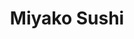 ---
layout: place
title: "Miyako Sushi"
permalink: /new-york/new-york/miyako-sushi.html
stateAbbr: NY
stateName: New York
cityName: New York
seo:
  name: "Miyako Sushi"
  type: Restaurant
  links: null
description: "Miyako Sushi serves delicious sushi in New York, New York. Try fresh Japanese dishes for a great dining experience. "
place_id: ChIJg0Bl54JYwokR8k8qF8pW-eI
photos:
  - name: >-
      places/ChIJg0Bl54JYwokR8k8qF8pW-eI/photos/AeeoHcLSGcCplGVZN7-41UMvG4RqHaU_C08bXYCw9eInE-P9Zg7GygyHHN4QtzYzn5GAU7cgc_IjX6T34FLrP9AbmjFVMCIUY49Kn__uWro6n9LHB1DRGwE30o7dgbRfFkvY-riuH88ZWDAnvZmByWmyunqrKkrbsu9i5LKRnd97I3HTcDcRI6ISQbmlUKRXWmwEvGMgVyqAutVMWycOaNmByLy4E5qhRDLceXfoiEuAJE8rYrsB7TgabWEDtHS1dtKgV9K94NHcicua_DXjjDq3O4V0NA6NnwkCzlj3m2WzAYZ4VnDWuNHK_3BLa8eLXf7LDfkHUaXiwBzAvNfuHWE5VNnnlr4mK7gs0Y6pDi6ohjNTOu56OR04_hpGwmikk02RU73gezGwtsJCTDxgliS-fxh3SrJRiOrdADwegfD6kA5kZw
    widthPx: 4032
    heightPx: 1816
    authorAttributions:
      - displayName: Wade
        uri: https://maps.google.com/maps/contrib/118084873425483273122
        photoUri: >-
          https://lh3.googleusercontent.com/a-/ALV-UjVGPBfsCHg67qInmXh0_ThYQS5s1YfRN-U6QWWH04xe9Y5KUGs-pQ=s100-p-k-no-mo
    flagContentUri: >-
      https://www.google.com/local/imagery/report/?cb_client=maps_api_places.places_api&image_key=!1e10!2sCIHM0ogKEICAgIDqobuaCw&hl=en-US
    googleMapsUri: >-
      https://www.google.com/maps/place//data=!3m4!1e2!3m2!1sCIHM0ogKEICAgIDqobuaCw!2e10!4m2!3m1!1s0x89c25882e7654083:0xe2f956ca172a4ff2
  - name: >-
      places/ChIJg0Bl54JYwokR8k8qF8pW-eI/photos/AeeoHcLr131Ki5Wrk4rqpR0dgjJLVWYcRS-oQ0pBak8mpsN8QT-dlil-eBlvlxl7rBmVbWOUiZbqu_-40MTd9ppRq6FWa30tqHB8BEyCrK8zYry3m03MiHy4li56ElUyo0iQ8IPhmGBYNZ2ZUy4h6daXSYc6UfNu5akUHst5O5wglJW9FXTSuLh0Z_ygjcebRpXV55_B63eSZVNtxryZjkQPV2TK1rsL7cD4vMf-uH_dBCw-SG-jjfczWCY6ooRsfKFJ3MhH1_y9qEHppCb8qxGVJjw5JEftfSa8AbO25yxzfznDFk-dbBJGV6Y_e1ylUs5TObFIq4LM1JUCYB0JGD7vY8nHXCElYXGawSWY-l2yfZdrPfdc1VtsgBot5e-uDpKR3bIRv9uL81TA7TevbFuhdmHGrgl4PFt5SQ1fBdA2bDlxBQ
    widthPx: 3264
    heightPx: 2448
    authorAttributions:
      - displayName: Norma Justin
        uri: https://maps.google.com/maps/contrib/105381790195130034957
        photoUri: >-
          https://lh3.googleusercontent.com/a-/ALV-UjXoZ8GsrRr6F0roBCBAKMqHPIVBPuThImTQVUOuBJuRZT4K7fK7Jg=s100-p-k-no-mo
    flagContentUri: >-
      https://www.google.com/local/imagery/report/?cb_client=maps_api_places.places_api&image_key=!1e10!2sCIHM0ogKEICAgIC43qjpAw&hl=en-US
    googleMapsUri: >-
      https://www.google.com/maps/place//data=!3m4!1e2!3m2!1sCIHM0ogKEICAgIC43qjpAw!2e10!4m2!3m1!1s0x89c25882e7654083:0xe2f956ca172a4ff2
  - name: >-
      places/ChIJg0Bl54JYwokR8k8qF8pW-eI/photos/AeeoHcKYAqUBLdpPZMMJK6Tp_aeV6YatrZrLcJ0WflbsI2-fIGrxpMt7XfQH4WTKqqoFPMKy9JfVS8tTgrMPIR52Q4UJu4qvTr5KFdFamO6_Y1OLhxMVRlI3m6aQu9BNFhu3_nkn3V0F8wBLHOMX5VOUyH9q7UXsRwUv4iIxkY-1CbNINV-fS29Ndj-e2Qe6FYqF4-mc45a9pweczzRE8hD3RX9I-yougvYcUAMJbtHvUTjjeMdgtIn4vTZgw7KMBHJMR1cyQ557glUVu7TqhOSJcnxHyKOKYOHAaXtMsjeu0OGCnATF31s-1RV9q2bXa-34baTRl_h6G5Wz_wAcQk5LqnCezNso23B8itjVfhpWA2cXBw1Teb5fl7QvhwK6V_sql5TfNT1uEKNIoV_yuhmOe2XQbEiaZzOPyrodLAT5XiVuYgBM
    widthPx: 1600
    heightPx: 1200
    authorAttributions:
      - displayName: Leo Zou
        uri: https://maps.google.com/maps/contrib/103905411015788661140
        photoUri: >-
          https://lh3.googleusercontent.com/a-/ALV-UjXvXW2noCfr0Oi_W8jRHtPfXMMxjc7qSiBZAaUP32tsUkkxOYF-=s100-p-k-no-mo
    flagContentUri: >-
      https://www.google.com/local/imagery/report/?cb_client=maps_api_places.places_api&image_key=!1e10!2sCIHM0ogKEICAgICr1vyv5gE&hl=en-US
    googleMapsUri: >-
      https://www.google.com/maps/place//data=!3m4!1e2!3m2!1sCIHM0ogKEICAgICr1vyv5gE!2e10!4m2!3m1!1s0x89c25882e7654083:0xe2f956ca172a4ff2
  - name: >-
      places/ChIJg0Bl54JYwokR8k8qF8pW-eI/photos/AeeoHcIzbU4gR2w6hiDg19xJqiI7O38ykJR_CXEYIi5vuCm_8E77sazNOGAkdt0KssiSOUQz2Ae6Cje4SHSzBum1E59c7RC0FaOb0GpR1vmTIV4JXoKJPXaFIJKCVyZyIzxVuLYEzZP378Iw8TY4GinH1H6pc7pUu0-Pn0efO6dsh44_uaBKqUEVVa4FB5Jqjy4O-cFAIiOVvPTVaNtaVvmI2_fxc6sEGC5BhA6brw-5LLOpL8VykaXsT1hWWGrUCxFsHZ53mbqiTVm9pUW2ikjlsX3ENL66yE_Ol2lhjrfXZWw6wPpXkCWQVu5w4wb1kMYnBQUFbARy6SmKVoYEnNsPeVDVT5R24P-ilUBicRSs_GSl24MqIGq5v8bgG2Bhq5yDjVV0z8KRUURwlvGU9Q_tFv54n-eUf_rCEhfifg7-u_wehLdd
    widthPx: 4032
    heightPx: 3024
    authorAttributions:
      - displayName: Kamera Hadnot
        uri: https://maps.google.com/maps/contrib/117182414501023052715
        photoUri: >-
          https://lh3.googleusercontent.com/a-/ALV-UjXrleZ1fuMR8jcROqVQ-TtuLnM_Qlg4sBgJJ35Cy9mi0r-TLo8m=s100-p-k-no-mo
    flagContentUri: >-
      https://www.google.com/local/imagery/report/?cb_client=maps_api_places.places_api&image_key=!1e10!2sCIHM0ogKEICAgIDrqrq-ggE&hl=en-US
    googleMapsUri: >-
      https://www.google.com/maps/place//data=!3m4!1e2!3m2!1sCIHM0ogKEICAgIDrqrq-ggE!2e10!4m2!3m1!1s0x89c25882e7654083:0xe2f956ca172a4ff2
  - name: >-
      places/ChIJg0Bl54JYwokR8k8qF8pW-eI/photos/AeeoHcJio1ezyyV7E8WwFIn_w6a5pwPh4MDLVXa4mPOoiiiaFbCUvN5GhuCJ2-OYbW96wHKvLBAhQBQRQdEEco3bKTu8OfXCgQTtMx4sGi-rVd8KXiX13Q1GzS-ewZ3RIzlEX5OOZqWsM2kmDDGDg_Q1bIWH7xJhS6vMOTo61lBArP_ea-w2gMlfwE_oxlGBGQjMS9hfYAAnUTqmgoIjyf5Nbd1A6NLVbF53E84MUmA90R25WBuwqZeCVKp6fdoYo26L7jLz9afz0nfu45lY7a5nhmDEHbLLI1-1UiS4Kzl2Zmv5tdQC0mJWMBEVC7j8tJIYq-k9KUYh6tLnCHS-0d7K9Wa9ypkbr7HcpvZ_lKSESVDqm7OMnFqZCM1cTvjE2w2xsG4K-D5gXtKqdX8bGkY83kRedbY3Nou3ItdX7zIMQH-67A
    widthPx: 4128
    heightPx: 3096
    authorAttributions:
      - displayName: Norma Justin
        uri: https://maps.google.com/maps/contrib/105381790195130034957
        photoUri: >-
          https://lh3.googleusercontent.com/a-/ALV-UjXoZ8GsrRr6F0roBCBAKMqHPIVBPuThImTQVUOuBJuRZT4K7fK7Jg=s100-p-k-no-mo
    flagContentUri: >-
      https://www.google.com/local/imagery/report/?cb_client=maps_api_places.places_api&image_key=!1e10!2sCIHM0ogKEICAgID064SQOQ&hl=en-US
    googleMapsUri: >-
      https://www.google.com/maps/place//data=!3m4!1e2!3m2!1sCIHM0ogKEICAgID064SQOQ!2e10!4m2!3m1!1s0x89c25882e7654083:0xe2f956ca172a4ff2
  - name: >-
      places/ChIJg0Bl54JYwokR8k8qF8pW-eI/photos/AeeoHcIXHloJNyPEU-RkxYPHxtd2zWAAkKCjtGLgd678lr6wbji7D5NmJ3e3hs-zgoGuhUrdvAgVE4xIJsyRrjlOR8H6Bes7qDJROI5-8HEgqRz6_9qqQMR9ADFV8LG9rwhujAu5_xIpsXRWcBoP-YzHVR-hw6AzR8sefOmgbGTHFw6MrEo-gaubCYhr8vTJGXlRmeNTEEugSH9fNxw7BUbR3J-0oFBENWWAxnIrdybo2LN1bat6Qb1_P2LSGVkUeLJ3DEjg1H-4yjInOwHvfJK-2Q2pjfAiSbFimaXqyI65ZwT8nujny2H3czkVgIbac1uQ8H7ggM-T32nCURLnff5k-_ZfY-OnzM3IycjRTakR1m72qrkBJAm7l-YbtfSPS1Q-JjJJozYQy-hYMrQQy3yrZGxCWsrqwy-hMwogkBg-La0
    widthPx: 1125
    heightPx: 1500
    authorAttributions:
      - displayName: Eric Engel
        uri: https://maps.google.com/maps/contrib/116223924273053560926
        photoUri: >-
          https://lh3.googleusercontent.com/a-/ALV-UjVrWp-OqS2uraJT_XOss-CBSF5eDQMZRPXbvgtLCK1ZrxBmGP2Hig=s100-p-k-no-mo
    flagContentUri: >-
      https://www.google.com/local/imagery/report/?cb_client=maps_api_places.places_api&image_key=!1e10!2sCIHM0ogKEICAgICJ9N7uFQ&hl=en-US
    googleMapsUri: >-
      https://www.google.com/maps/place//data=!3m4!1e2!3m2!1sCIHM0ogKEICAgICJ9N7uFQ!2e10!4m2!3m1!1s0x89c25882e7654083:0xe2f956ca172a4ff2
  - name: >-
      places/ChIJg0Bl54JYwokR8k8qF8pW-eI/photos/AeeoHcIHzmzbhbcgt_gKML_PsCuq3yu5NwT7eEyhkmXkZvFdI9ZHBiV5GH9NhPan3zD0YVmTzoYLWaIWSpdUBHMZZhn1juMAT0cG-EZG9Ats5bYI9fT-Ewe6oTpDfBuuhrVZBCtzRGX3upKmrhhIsx2DbyaurrQQsr9DOiXKRnHAIcXQ5odtGSP5Oj2jEEn92VaqciSret8mzr4KCV-UMncZztb29dZVAPbKvGVad4K38EFVOncI3yMUYfiOebT6bKW4qZXeyVlQ0Km73Q7sFN6kSrR8UQlXcCF9dQ6g9NR9V6tz4pKze05BNUzIdfhvFz-SuZfPKUIcY52YbSenv6EJuDvCa5I_kAuJkesBMfMPzqF9NG8PHUSMb9-OUkdOqMKVSzh7xzCBhrrUHtzI1Jgv0nkLypZTV4QCsozDBtAVvwisjg
    widthPx: 3024
    heightPx: 4032
    authorAttributions:
      - displayName: Treasure Hunter
        uri: https://maps.google.com/maps/contrib/105202833525646186787
        photoUri: >-
          https://lh3.googleusercontent.com/a/ACg8ocIZ9hCgVdSeQATKNd_LYLiJWCZbuImFYAPEU2gGK7RZqXePqQ=s100-p-k-no-mo
    flagContentUri: >-
      https://www.google.com/local/imagery/report/?cb_client=maps_api_places.places_api&image_key=!1e10!2sCIHM0ogKEICAgID7yNundw&hl=en-US
    googleMapsUri: >-
      https://www.google.com/maps/place//data=!3m4!1e2!3m2!1sCIHM0ogKEICAgID7yNundw!2e10!4m2!3m1!1s0x89c25882e7654083:0xe2f956ca172a4ff2
  - name: >-
      places/ChIJg0Bl54JYwokR8k8qF8pW-eI/photos/AeeoHcKIQsqLRisB7v0Y-Uxxz3FXP76LB7APTEKFEWThW-Fe37Is8q-LhmLgY46KJPOPlrWtzTikOdXXOP89HSyMb87Xoi579neG4lmDotIRb7YALw-hzoRdbni5XD095Ma6DuN0NNOg0BaLq74Fz80B6poP_rBcu3mNYtROjmZTMJkX7-pZFGrqSizuuddN_nbEyn_BxS_89OQd1748PccH9hh-vwcqccujYcMXrdtWRSxe6y2NU13v5k7qwAfW6tzoKa6okrF4stgzQUIFKgTCg7i3TCogr-a6kU-wB2rJzX83W-eEWFfF-bpot_aaxot3yP-2BGMPqsEFfzUOvsEursXJYN1rBiPRtssO_vugqmVVPCBcB_XACtLNZPAOD5M8_2LiRdXdQ8Y35cfGlPksKpCwK5VjMwq05L3h5pII516KWA
    widthPx: 3000
    heightPx: 4000
    authorAttributions:
      - displayName: Jerry Pareja
        uri: https://maps.google.com/maps/contrib/108224668841726593375
        photoUri: >-
          https://lh3.googleusercontent.com/a-/ALV-UjUhTHgLTmTIv0BeqZiCMRJQweisa_qOBXjX_Z-QvXHau846qqE=s100-p-k-no-mo
    flagContentUri: >-
      https://www.google.com/local/imagery/report/?cb_client=maps_api_places.places_api&image_key=!1e10!2sCIHM0ogKEICAgIClrZORLw&hl=en-US
    googleMapsUri: >-
      https://www.google.com/maps/place//data=!3m4!1e2!3m2!1sCIHM0ogKEICAgIClrZORLw!2e10!4m2!3m1!1s0x89c25882e7654083:0xe2f956ca172a4ff2
  - name: >-
      places/ChIJg0Bl54JYwokR8k8qF8pW-eI/photos/AeeoHcL5peYe57KZ4cPXZVJvmrjxEx9I9QIMYqycJvXVitN698dvS133uFLq-wKeCGaQ7Q_CzRd6999pT9TYMTMMjT9wgkFdoWf-zvSJDKQhrmbUuzKSw3cO22Ormcjd_mE9zk3Pny06iYpn36ZFK88BYSPi-_QW2vYWaNz8bLIFni2xJblhJN1PAqoN1tqosb6k4oPeiWDlVv8K_XPg-aboO55KL9k-lZnRBk5oz9briOiqToGUCAsvBL6LufkBEgpbSpElLZRK_w9sAqEXe8XnNVpC-O4EBD-2d8m6ZPP8WCZvHY25jCZZiZRFPt5jcH-3KQXtbeB6qzp_yPhMnLDjMS8VEUbFme1pK00ZIEX26mbLJQT-oDgIeqTQ3ndoz9luMjWu8RfoxPOJNuqnvPxATKXV7CdysukpXsNNdV0WY4ATvubc
    widthPx: 4800
    heightPx: 2700
    authorAttributions:
      - displayName: Phillipo Sexsione
        uri: https://maps.google.com/maps/contrib/101990790914132231617
        photoUri: >-
          https://lh3.googleusercontent.com/a-/ALV-UjUlE3ksr_0BSeIJjyP46NNeTgXNlfMgNhx0mIO33QXaVKPP7JN-SQ=s100-p-k-no-mo
    flagContentUri: >-
      https://www.google.com/local/imagery/report/?cb_client=maps_api_places.places_api&image_key=!1e10!2sCIHM0ogKEICAgICEgc2B4wE&hl=en-US
    googleMapsUri: >-
      https://www.google.com/maps/place//data=!3m4!1e2!3m2!1sCIHM0ogKEICAgICEgc2B4wE!2e10!4m2!3m1!1s0x89c25882e7654083:0xe2f956ca172a4ff2
  - name: >-
      places/ChIJg0Bl54JYwokR8k8qF8pW-eI/photos/AeeoHcKlnkj4z51iVlXEDtBKQVBLp-8LgGv-AemSF-exM_pijQvjWKeX0Z11ekW1GM9ONS6kl3TuoWGeGQ0Th-lAD7JOcbUr5k4xtz3i0GDejHbK4lWuN5HnKQpQADnjb_siu_XMiv9Had7bAmuy3xryQj8hNr2bzYcqBKeXRHmEDeaSNVlvR66UuPmqo8Aoq9Idd2FMnnIXQDUPnHJfzVRcEmmUgDXO-IHnxgPjCJY6BwnwnT1HbOMCTHQ-eEBHKr0hKaZfbLVdFVuCWqHgCBVZL2Q6sPsbA1nrjZOuSvKqjwwNXTv49O3Cc2FuLCborAuaptLL_BL7X_X5MDBYxUyEt0XH0Z5M2EEHDGt6OdgeKFYXA7nOM8joLgtoLNNY3JEKL9TAWg5ByWPMktYeILGkQ__u83MgWO3-6XV0h3TYF5pt_A
    widthPx: 2448
    heightPx: 3264
    authorAttributions:
      - displayName: Norma Justin
        uri: https://maps.google.com/maps/contrib/105381790195130034957
        photoUri: >-
          https://lh3.googleusercontent.com/a-/ALV-UjXoZ8GsrRr6F0roBCBAKMqHPIVBPuThImTQVUOuBJuRZT4K7fK7Jg=s100-p-k-no-mo
    flagContentUri: >-
      https://www.google.com/local/imagery/report/?cb_client=maps_api_places.places_api&image_key=!1e10!2sCIHM0ogKEICAgICE8-mOWQ&hl=en-US
    googleMapsUri: >-
      https://www.google.com/maps/place//data=!3m4!1e2!3m2!1sCIHM0ogKEICAgICE8-mOWQ!2e10!4m2!3m1!1s0x89c25882e7654083:0xe2f956ca172a4ff2
address: 642 Amsterdam Ave, New York, NY 10025, USA
street: 642 Amsterdam Ave
city: New York
state: NY
zip: '10025'
country: USA
neighborhood: null
latitude: '40.791138'
longitude: '-73.972750'
accessibility_options:
  wheelchairAccessibleParking: false
  wheelchairAccessibleEntrance: true
business_status: OPERATIONAL
name: Miyako Sushi
google_maps_links:
  directionsUri: >-
    https://www.google.com/maps/dir//''/data=!4m7!4m6!1m1!4e2!1m2!1m1!1s0x89c25882e7654083:0xe2f956ca172a4ff2!3e0
  placeUri: https://maps.google.com/?cid=16355198947744698354
  writeAReviewUri: >-
    https://www.google.com/maps/place//data=!4m3!3m2!1s0x89c25882e7654083:0xe2f956ca172a4ff2!12e1
  reviewsUri: >-
    https://www.google.com/maps/place//data=!4m4!3m3!1s0x89c25882e7654083:0xe2f956ca172a4ff2!9m1!1b1
  photosUri: >-
    https://www.google.com/maps/place//data=!4m3!3m2!1s0x89c25882e7654083:0xe2f956ca172a4ff2!10e5
primary_type: Japanese Restaurant
opening_hours:
  regular: null
  current: null
secondary_opening_hours:
  regular:
    weekdayDescriptions: null
    type: null
  current:
    weekdayDescriptions: null
    type: null
phone: null
price_level: null
price_range: null
rating: null
rating_count: 0
website: null
reviews: null
parking_options: null
payment_options: null
allow_dogs: null
curbside_pickup: null
delivery: null
dine_in: null
good_for_children: null
good_for_groups: null
good_for_sports: null
live_music: null
menu_for_children: null
outdoor_seating: null
reservable: null
restroom: null
serves_beer: null
serves_breakfast: null
serves_brunch: null
serves_cocktails: null
serves_coffee: null
serves_dinner: null
serves_dessert: null
serves_lunch: null
serves_vegetarian_food: null
serves_wine: null
takeout: null
update_category: essentials
summary: null

---